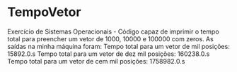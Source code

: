 # TempoVetor
Exercício de Sistemas Operacionais - Código capaz de imprimir o tempo total para preencher um vetor de 1000, 10000 e 100000 com zeros.
As saídas na minha máquina foram:
  Tempo total para um vetor de mil posições: 15892.0.s
  Tempo total para um vetor de dez mil posições: 160238.0.s
  Tempo total para um vetor de cem mil posições: 1758982.0.s


